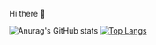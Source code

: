 Hi there 👋

![Anurag's GitHub stats](https://github-readme-stats.vercel.app/api?username=Bhyunjun&show_icons=true&theme=radical)
[![Top Langs](https://github-readme-stats.vercel.app/api/top-langs/?username=Bhyunjun&layout=Donut)](https://github.com/Bhyunjun/github-readme-stats)
<!--
**Bhyunjun/Bhyunjun** is a ✨ _special_ ✨ repository because its `README.md` (this file) appears on your GitHub profile.

Here are some ideas to get you started:

- 🔭 I’m currently working on ...
- 🌱 I’m currently learning ...
- 👯 I’m looking to collaborate on ...
- 🤔 I’m looking for help with ...
- 💬 Ask me about ...
- 📫 How to reach me: ...
- 😄 Pronouns: ...
- ⚡ Fun fact: ...
-->
